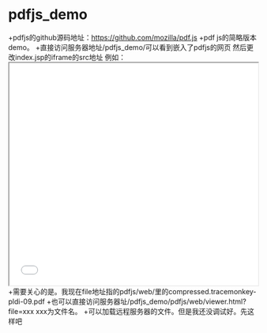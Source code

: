 # pdfjs_demo
+pdfjs的github源码地址：https://github.com/mozilla/pdf.js
+pdf js的简略版本demo。 
+直接访问服务器地址/pdfjs_demo/可以看到嵌入了pdfjs的网页 
然后更改index.jsp的iframe的src地址 例如：<iframe id="pdfjscontainer" src="pdfjs/web/viewer.html?file=compressed.tracemonkey-pldi-09.pdf" style="height: 450px;width: 100%"></iframe> 
+需要关心的是。我现在file地址指的pdfjs/web/里的compressed.tracemonkey-pldi-09.pdf
+也可以直接访问服务器址/pdfjs_demo/pdfjs/web/viewer.html?file=xxx xxx为文件名。
+可以加载远程服务器的文件。但是我还没调试好。先这样吧